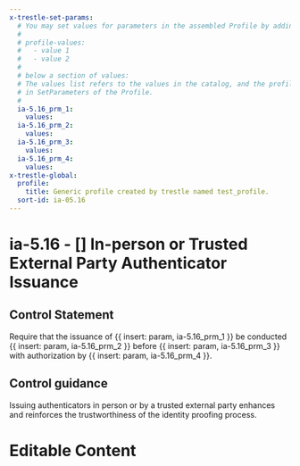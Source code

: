 ```yaml
---
x-trestle-set-params:
  # You may set values for parameters in the assembled Profile by adding
  #
  # profile-values:
  #   - value 1
  #   - value 2
  #
  # below a section of values:
  # The values list refers to the values in the catalog, and the profile-values represent values
  # in SetParameters of the Profile.
  #
  ia-5.16_prm_1:
    values:
  ia-5.16_prm_2:
    values:
  ia-5.16_prm_3:
    values:
  ia-5.16_prm_4:
    values:
x-trestle-global:
  profile:
    title: Generic profile created by trestle named test_profile.
  sort-id: ia-05.16
---
```


# ia-5.16 - \[\] In-person or Trusted External Party Authenticator Issuance

## Control Statement

Require that the issuance of {{ insert: param, ia-5.16_prm_1 }} be conducted {{ insert: param, ia-5.16_prm_2 }} before {{ insert: param, ia-5.16_prm_3 }} with authorization by {{ insert: param, ia-5.16_prm_4 }}.

## Control guidance

Issuing authenticators in person or by a trusted external party enhances and reinforces the trustworthiness of the identity proofing process.

# Editable Content

<!-- Make additions and edits below -->
<!-- The above represents the contents of the control as received by the profile, prior to additions. -->
<!-- If the profile makes additions to the control, they will appear below. -->
<!-- The above markdown may not be edited but you may edit the content below, and/or introduce new additions to be made by the profile. -->
<!-- If there is a yaml header at the top, parameter values may be edited. Use --set-parameters to incorporate the changes during assembly. -->
<!-- The content here will then replace what is in the profile for this control, after running profile-assemble. -->
<!-- The current profile has no added parts for this control, but you may add new ones here. -->
<!-- Each addition must have a heading either of the form ## Control my_addition_name -->
<!-- or ## Part a. (where the a. refers to one of the control statement labels.) -->
<!-- "## Control" parts are new parts added after the statement part. -->
<!-- "## Part" parts are new parts added into the top-level statement part with that label. -->
<!-- Subparts may be added with nested hash levels of the form ### My Subpart Name -->
<!-- underneath the parent ## Control or ## Part being added -->
<!-- See https://ibm.github.io/compliance-trestle/tutorials/ssp_profile_catalog_authoring/ssp_profile_catalog_authoring for guidance. -->
